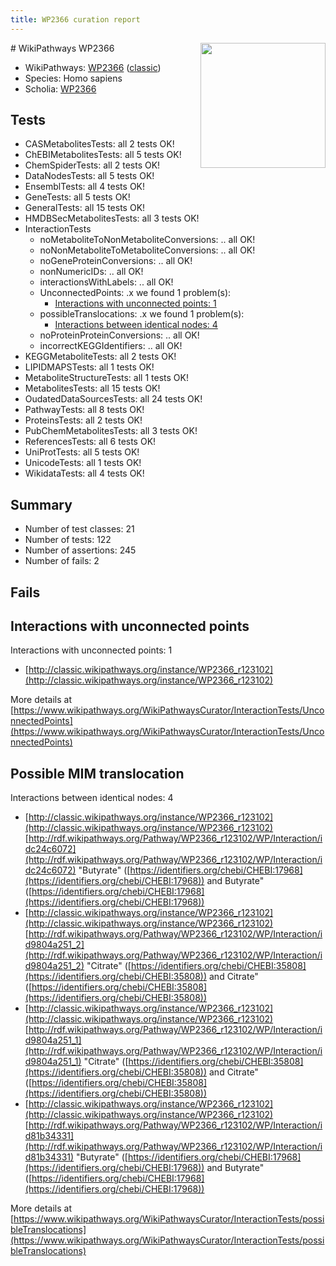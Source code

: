 ```yaml
---
title: WP2366 curation report
---
```


<img style="float: right; width: 200px" src="https://upload.wikimedia.org/wikipedia/commons/thumb/8/83/Wplogo_with_text_500.png/640px-Wplogo_with_text_500.png" />
# WikiPathways WP2366

* WikiPathways: [WP2366](https://wikipathways.org/pathways/WP2366) ([classic](https://classic.wikipathways.org/instance/WP2366))
* Species: Homo sapiens
* Scholia: [WP2366](https://scholia.toolforge.org/wikipathways/WP2366)
## Tests
* CASMetabolitesTests: all 2 tests OK!
* ChEBIMetabolitesTests: all 5 tests OK!
* ChemSpiderTests: all 2 tests OK!
* DataNodesTests: all 5 tests OK!
* EnsemblTests: all 4 tests OK!
* GeneTests: all 5 tests OK!
* GeneralTests: all 15 tests OK!
* HMDBSecMetabolitesTests: all 3 tests OK!
* InteractionTests
    * noMetaboliteToNonMetaboliteConversions: .. all OK!
    * noNonMetaboliteToMetaboliteConversions: .. all OK!
    * noGeneProteinConversions: .. all OK!
    * nonNumericIDs: .. all OK!
    * interactionsWithLabels: .. all OK!
    * UnconnectedPoints: .x we found 1 problem(s):
        * [Interactions with unconnected points: 1](#35a61ad9)
    * possibleTranslocations: .x we found 1 problem(s):
        * [Interactions between identical nodes: 4](#1c118209)
    * noProteinProteinConversions: .. all OK!
    * incorrectKEGGIdentifiers: .. all OK!
* KEGGMetaboliteTests: all 2 tests OK!
* LIPIDMAPSTests: all 1 tests OK!
* MetaboliteStructureTests: all 1 tests OK!
* MetabolitesTests: all 15 tests OK!
* OudatedDataSourcesTests: all 24 tests OK!
* PathwayTests: all 8 tests OK!
* ProteinsTests: all 2 tests OK!
* PubChemMetabolitesTests: all 3 tests OK!
* ReferencesTests: all 6 tests OK!
* UniProtTests: all 5 tests OK!
* UnicodeTests: all 1 tests OK!
* WikidataTests: all 4 tests OK!


## Summary

* Number of test classes: 21
* Number of tests: 122
* Number of assertions: 245
* Number of fails: 2

## Fails

<a name="35a61ad9" />

## Interactions with unconnected points

Interactions with unconnected points: 1

* [http://classic.wikipathways.org/instance/WP2366_r123102](http://classic.wikipathways.org/instance/WP2366_r123102)


More details at [https://www.wikipathways.org/WikiPathwaysCurator/InteractionTests/UnconnectedPoints](https://www.wikipathways.org/WikiPathwaysCurator/InteractionTests/UnconnectedPoints)

<a name="1c118209" />

## Possible MIM translocation

Interactions between identical nodes: 4

* [http://classic.wikipathways.org/instance/WP2366_r123102](http://classic.wikipathways.org/instance/WP2366_r123102) [http://rdf.wikipathways.org/Pathway/WP2366_r123102/WP/Interaction/idc24c6072](http://rdf.wikipathways.org/Pathway/WP2366_r123102/WP/Interaction/idc24c6072) "Butyrate" ([https://identifiers.org/chebi/CHEBI:17968](https://identifiers.org/chebi/CHEBI:17968)) and 
Butyrate" ([https://identifiers.org/chebi/CHEBI:17968](https://identifiers.org/chebi/CHEBI:17968))
* [http://classic.wikipathways.org/instance/WP2366_r123102](http://classic.wikipathways.org/instance/WP2366_r123102) [http://rdf.wikipathways.org/Pathway/WP2366_r123102/WP/Interaction/id9804a251_2](http://rdf.wikipathways.org/Pathway/WP2366_r123102/WP/Interaction/id9804a251_2) "Citrate" ([https://identifiers.org/chebi/CHEBI:35808](https://identifiers.org/chebi/CHEBI:35808)) and 
Citrate" ([https://identifiers.org/chebi/CHEBI:35808](https://identifiers.org/chebi/CHEBI:35808))
* [http://classic.wikipathways.org/instance/WP2366_r123102](http://classic.wikipathways.org/instance/WP2366_r123102) [http://rdf.wikipathways.org/Pathway/WP2366_r123102/WP/Interaction/id9804a251_1](http://rdf.wikipathways.org/Pathway/WP2366_r123102/WP/Interaction/id9804a251_1) "Citrate" ([https://identifiers.org/chebi/CHEBI:35808](https://identifiers.org/chebi/CHEBI:35808)) and 
Citrate" ([https://identifiers.org/chebi/CHEBI:35808](https://identifiers.org/chebi/CHEBI:35808))
* [http://classic.wikipathways.org/instance/WP2366_r123102](http://classic.wikipathways.org/instance/WP2366_r123102) [http://rdf.wikipathways.org/Pathway/WP2366_r123102/WP/Interaction/id81b34331](http://rdf.wikipathways.org/Pathway/WP2366_r123102/WP/Interaction/id81b34331) "Butyrate" ([https://identifiers.org/chebi/CHEBI:17968](https://identifiers.org/chebi/CHEBI:17968)) and 
Butyrate" ([https://identifiers.org/chebi/CHEBI:17968](https://identifiers.org/chebi/CHEBI:17968))


More details at [https://www.wikipathways.org/WikiPathwaysCurator/InteractionTests/possibleTranslocations](https://www.wikipathways.org/WikiPathwaysCurator/InteractionTests/possibleTranslocations)

